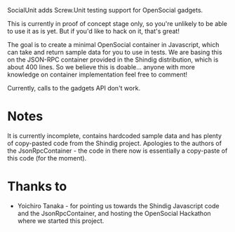 SocialUnit adds Screw.Unit testing support for OpenSocial gadgets.

This is currently in proof of concept stage only, so you're unlikely to be able to use it as is yet. But if you'd like to hack on it, that's great!

The goal is to create a minimal OpenSocial container in Javascript, which can take and return sample data for you to use in tests. We are basing this on the JSON-RPC container provided in the Shindig distribution, which is about 400 lines. So we believe this is doable... anyone with more knowledge on container implementation feel free to comment!

Currently, calls to the gadgets API don't work.

# Notes

It is currently incomplete, contains hardcoded sample data and has plenty of copy-pasted code from the Shindig project. Apologies to the authors of the JsonRpcContainer - the code in there now is essentially a copy-paste of this code (for the moment). 

# Thanks to

* Yoichiro Tanaka - for pointing us towards the Shindig Javascript code and the JsonRpcContainer, and hosting the OpenSocial Hackathon where we started this project.
